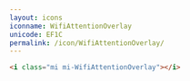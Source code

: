 ```yaml
---
layout: icons
iconname: WifiAttentionOverlay
unicode: EF1C
permalink: /icon/WifiAttentionOverlay/
---
```


``` html
<i class="mi mi-WifiAttentionOverlay"></i>
```
